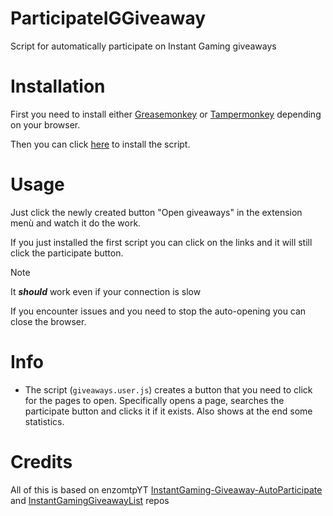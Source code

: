 # ParticipateIGGiveaway

Script for automatically participate on Instant Gaming giveaways

# Installation

First you need to install either [Greasemonkey](http://www.greasespot.net/) or [Tampermonkey](https://tampermonkey.net/) depending on your browser.

Then you can click [here](https://github.com/gabrielemercolino/ParticipateIGGiveaway/raw/main/giveaways.user.js) to install the script.

# Usage

Just click the newly created button "Open giveaways" in the extension menù and watch it do the work.

If you just installed the first script you can click on the links and it will still click the participate button.

> [!note]
> It ***should*** work even if your connection is slow
> 
> If you encounter issues and you need to stop the auto-opening you can close the browser.

# Info

- The script (`giveaways.user.js`) creates a button that you need to click for the pages to open. Specifically opens a page, searches the participate button and clicks it if it exists. Also shows at the end some statistics.

# Credits

All of this is based on enzomtpYT [InstantGaming-Giveaway-AutoParticipate](https://github.com/enzomtpYT/InstantGaming-Giveaway-AutoParticipate) and [InstantGamingGiveawayList](https://github.com/enzomtpYT/InstantGamingGiveawayList) repos
